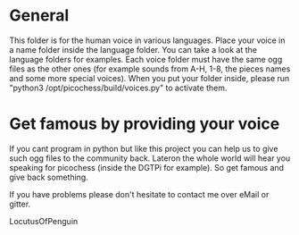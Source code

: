 General
=======
This folder is for the human voice in various languages. Place your voice in a name folder inside the language folder.
You can take a look at the language folders for examples. Each voice folder must have the same ogg files as the other ones
(for example sounds from A-H, 1-8, the pieces names and some more special voices).
When you put your folder inside, please run "python3 /opt/picochess/build/voices.py" to activate them.


Get famous by providing your voice
===================================
If you cant program in python but like this project you can help us to give such ogg files to the community back.
Lateron the whole world will hear you speaking for picochess (inside the DGTPi for example). So get famous and give back something.


If you have problems please don't hesitate to contact me over eMail or gitter.

LocutusOfPenguin
